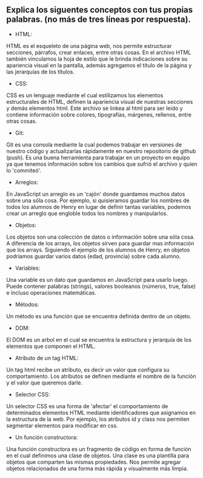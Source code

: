 ## Explica los siguentes conceptos con tus propias palabras. (no más de tres líneas por respuesta).

* HTML:

HTML es el esqueleto de una página web, nos permite estructurar secciones, párrafos, crear enlaces, entre otras cosas. En el archivo HTML también vinculamos la hoja de estilo que le brinda indicaciones sobre su apariencia visual en la pantalla, además agregamos el título de la página y las jerarquías de los títulos.

* CSS:

CSS es un lenguaje mediante el cual estilizamos los elementos estructurales de HTML, definen la apariencia visual de nuestras secciones y demás elementos html. Este archivo se linkea al html para ser leído y contiene información sobre colores, tipografías, márgenes, rellenos, entre otras cosas.

* Git:

Git es una consola mediante la cual podemos trabajar en versiones de nuestro código y actualizarlas rápidamente en nuestro repositorio de github (push). Es una buena herramienta para trabajar en un proyecto en equipo ya que tenemos información sobre los cambios que sufrió el archivo y quien lo 'commiteó'.

* Arreglos:

En JavaScript un arreglo es un 'cajón' donde guardamos muchos datos sobre una sóla cosa. Por ejemplo, si quisieramos guardar los nombres de todos los alumnos de Henry en lugar de definir tantas variables, podemos crear un arreglo que engloble todos los nombres y manipularlos.

* Objetos:

Los objetos son una colección de datos o información sobre una sóla cosa. A diferencia de los arrays, los objetos sirven para guardar mas información que los arrays. Siguiendo el ejemplo de los alumnos de Henry, en objetos podríamos guardar varios datos (edad, provincia) sobre cada alumno.

* Variables:

Una variable es un dato que guardamos en JavaScript para usarlo luego. Puede contener palabras (strings), valores booleanos (números, true, false) e incluso operaciones matemáticas.

* Métodos:

Un método es una función que se encuentra definida dentro de un objeto.

* DOM:

El DOM es un arbol en el cual se encuentra la estructura y jerarquía de los elementos que componen el HTML.

* Atributo de un tag HTML:

Un tag html recibe un atributo, es decir un valor que configura su comportamiento. Los atributos se definen mediante el nombre de la función y el valor que queremos darle.

* Selector CSS:

Un selector CSS es una forma de 'afectar' el comportamiento de determinados elementos HTML mediante identificadores que asignamos en la estructura de la web.
Por ejemplo, los atributos id y class nos permiten segmentar elementos para modificar en css.

* Un función constructora:

Una función constructora es un fragmento de código en forma de función en el cual definimos una clase de objetos. Una clase es una plantilla para objetos que comparten las mismas propiedades.
Nos permite agregar objetos relacionados de una forma más rápida y visualmente más limpia.

